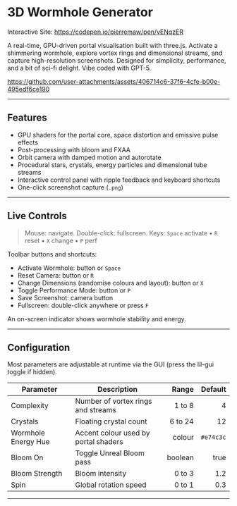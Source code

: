 # 3D Wormhole Generator

Interactive Site: https://codepen.io/pierremaw/pen/vENqzER

A real-time, GPU-driven portal visualisation built with three.js. Activate a shimmering wormhole, explore vortex rings and dimensional streams, and capture high-resolution screenshots. Designed for simplicity, performance, and a bit of sci-fi delight. Vibe coded with GPT-5.

https://github.com/user-attachments/assets/406714c6-37f6-4cfe-b00e-495edf6ce190

---

## Features

* GPU shaders for the portal core, space distortion and emissive pulse effects
* Post-processing with bloom and FXAA
* Orbit camera with damped motion and autorotate
* Procedural stars, crystals, energy particles and dimensional tube streams
* Interactive control panel with ripple feedback and keyboard shortcuts
* One-click screenshot capture (`.png`)

---

## Live Controls

> Mouse: navigate. Double-click: fullscreen.
> Keys: `Space` activate • `R` reset • `X` change • `P` perf

Toolbar buttons and shortcuts:

* Activate Wormhole: button or `Space`
* Reset Camera: button or `R`
* Change Dimensions (randomise colours and layout): button or `X`
* Toggle Performance Mode: button or `P`
* Save Screenshot: camera button
* Fullscreen: double-click anywhere or press `F`

An on-screen indicator shows wormhole stability and energy.

---

## Configuration

Most parameters are adjustable at runtime via the GUI (press the lil-gui toggle if hidden).

| Parameter           | Description                          |   Range |   Default |
| ------------------- | ------------------------------------ | ------: | --------: |
| Complexity          | Number of vortex rings and streams   |  1 to 8 |         4 |
| Crystals            | Floating crystal count               | 6 to 24 |        12 |
| Wormhole Energy Hue | Accent colour used by portal shaders |  colour | `#e74c3c` |
| Bloom On            | Toggle Unreal Bloom pass             | boolean |      true |
| Bloom Strength      | Bloom intensity                      |  0 to 3 |       1.2 |
| Spin                | Global rotation speed                |  0 to 1 |       0.3 |

---




